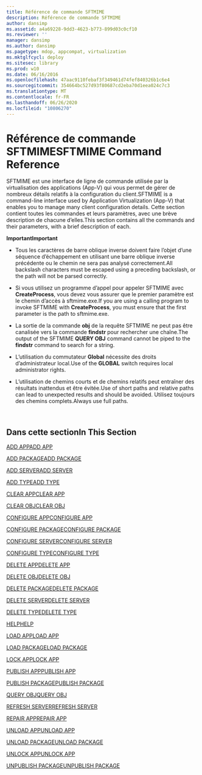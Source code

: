 ```yaml
---
title: Référence de commande SFTMIME
description: Référence de commande SFTMIME
author: dansimp
ms.assetid: a4a69228-9dd3-4623-b773-899d03c0cf10
ms.reviewer: ''
manager: dansimp
ms.author: dansimp
ms.pagetype: mdop, appcompat, virtualization
ms.mktglfcycl: deploy
ms.sitesec: library
ms.prod: w10
ms.date: 06/16/2016
ms.openlocfilehash: 47aac9110febaf3f349461d74fef840326b1c6e4
ms.sourcegitcommit: 354664bc527d93f80687cd2eba70d1eea024c7c3
ms.translationtype: MT
ms.contentlocale: fr-FR
ms.lasthandoff: 06/26/2020
ms.locfileid: "10806270"
---
```

# <span data-ttu-id="365c1-103">Référence de commande SFTMIME</span><span class="sxs-lookup"><span data-stu-id="365c1-103">SFTMIME Command Reference</span></span>


<span data-ttu-id="365c1-104">SFTMIME est une interface de ligne de commande utilisée par la virtualisation des applications (App-V) qui vous permet de gérer de nombreux détails relatifs à la configuration du client.</span><span class="sxs-lookup"><span data-stu-id="365c1-104">SFTMIME is a command-line interface used by Application Virtualization (App-V) that enables you to manage many client configuration details.</span></span> <span data-ttu-id="365c1-105">Cette section contient toutes les commandes et leurs paramètres, avec une brève description de chacune d’elles.</span><span class="sxs-lookup"><span data-stu-id="365c1-105">This section contains all the commands and their parameters, with a brief description of each.</span></span>

**<span data-ttu-id="365c1-106">Important</span><span class="sxs-lookup"><span data-stu-id="365c1-106">Important</span></span>**  
-   <span data-ttu-id="365c1-107">Tous les caractères de barre oblique inverse doivent faire l’objet d’une séquence d’échappement en utilisant une barre oblique inverse précédente ou le chemin ne sera pas analysé correctement.</span><span class="sxs-lookup"><span data-stu-id="365c1-107">All backslash characters must be escaped using a preceding backslash, or the path will not be parsed correctly.</span></span>

-   <span data-ttu-id="365c1-108">Si vous utilisez un programme d’appel pour appeler SFTMIME avec **CreateProcess**, vous devez vous assurer que le premier paramètre est le chemin d’accès à sftmime.exe.</span><span class="sxs-lookup"><span data-stu-id="365c1-108">If you are using a calling program to invoke SFTMIME with **CreateProcess**, you must ensure that the first parameter is the path to sftmime.exe.</span></span>

-   <span data-ttu-id="365c1-109">La sortie de la commande **obj** de la requête SFTMIME ne peut pas être canalisée vers la commande **findstr** pour rechercher une chaîne.</span><span class="sxs-lookup"><span data-stu-id="365c1-109">The output of the SFTMIME **QUERY OBJ** command cannot be piped to the **findstr** command to search for a string.</span></span>

-   <span data-ttu-id="365c1-110">L’utilisation du commutateur **Global** nécessite des droits d’administrateur local.</span><span class="sxs-lookup"><span data-stu-id="365c1-110">Use of the **GLOBAL** switch requires local administrator rights.</span></span>

-   <span data-ttu-id="365c1-111">L’utilisation de chemins courts et de chemins relatifs peut entraîner des résultats inattendus et être évitée.</span><span class="sxs-lookup"><span data-stu-id="365c1-111">Use of short paths and relative paths can lead to unexpected results and should be avoided.</span></span> <span data-ttu-id="365c1-112">Utilisez toujours des chemins complets.</span><span class="sxs-lookup"><span data-stu-id="365c1-112">Always use full paths.</span></span>

 

## <span data-ttu-id="365c1-113">Dans cette section</span><span class="sxs-lookup"><span data-stu-id="365c1-113">In This Section</span></span>


[<span data-ttu-id="365c1-114">ADD APP</span><span class="sxs-lookup"><span data-stu-id="365c1-114">ADD APP</span></span>](add-app.md)

[<span data-ttu-id="365c1-115">ADD PACKAGE</span><span class="sxs-lookup"><span data-stu-id="365c1-115">ADD PACKAGE</span></span>](add-package.md)

[<span data-ttu-id="365c1-116">ADD SERVER</span><span class="sxs-lookup"><span data-stu-id="365c1-116">ADD SERVER</span></span>](add-server.md)

[<span data-ttu-id="365c1-117">ADD TYPE</span><span class="sxs-lookup"><span data-stu-id="365c1-117">ADD TYPE</span></span>](add-type.md)

[<span data-ttu-id="365c1-118">CLEAR APP</span><span class="sxs-lookup"><span data-stu-id="365c1-118">CLEAR APP</span></span>](clear-app.md)

[<span data-ttu-id="365c1-119">CLEAR OBJ</span><span class="sxs-lookup"><span data-stu-id="365c1-119">CLEAR OBJ</span></span>](clear-obj.md)

[<span data-ttu-id="365c1-120">CONFIGURE APP</span><span class="sxs-lookup"><span data-stu-id="365c1-120">CONFIGURE APP</span></span>](configure-app.md)

[<span data-ttu-id="365c1-121">CONFIGURE PACKAGE</span><span class="sxs-lookup"><span data-stu-id="365c1-121">CONFIGURE PACKAGE</span></span>](configure-package.md)

[<span data-ttu-id="365c1-122">CONFIGURE SERVER</span><span class="sxs-lookup"><span data-stu-id="365c1-122">CONFIGURE SERVER</span></span>](configure-server.md)

[<span data-ttu-id="365c1-123">CONFIGURE TYPE</span><span class="sxs-lookup"><span data-stu-id="365c1-123">CONFIGURE TYPE</span></span>](configure-type.md)

[<span data-ttu-id="365c1-124">DELETE APP</span><span class="sxs-lookup"><span data-stu-id="365c1-124">DELETE APP</span></span>](delete-app.md)

[<span data-ttu-id="365c1-125">DELETE OBJ</span><span class="sxs-lookup"><span data-stu-id="365c1-125">DELETE OBJ</span></span>](delete-obj.md)

[<span data-ttu-id="365c1-126">DELETE PACKAGE</span><span class="sxs-lookup"><span data-stu-id="365c1-126">DELETE PACKAGE</span></span>](delete-package.md)

[<span data-ttu-id="365c1-127">DELETE SERVER</span><span class="sxs-lookup"><span data-stu-id="365c1-127">DELETE SERVER</span></span>](delete-server.md)

[<span data-ttu-id="365c1-128">DELETE TYPE</span><span class="sxs-lookup"><span data-stu-id="365c1-128">DELETE TYPE</span></span>](delete-type.md)

[<span data-ttu-id="365c1-129">HELP</span><span class="sxs-lookup"><span data-stu-id="365c1-129">HELP</span></span>](help.md)

[<span data-ttu-id="365c1-130">LOAD APP</span><span class="sxs-lookup"><span data-stu-id="365c1-130">LOAD APP</span></span>](load-app.md)

[<span data-ttu-id="365c1-131">LOAD PACKAGE</span><span class="sxs-lookup"><span data-stu-id="365c1-131">LOAD PACKAGE</span></span>](load-package.md)

[<span data-ttu-id="365c1-132">LOCK APP</span><span class="sxs-lookup"><span data-stu-id="365c1-132">LOCK APP</span></span>](lock-app.md)

[<span data-ttu-id="365c1-133">PUBLISH APP</span><span class="sxs-lookup"><span data-stu-id="365c1-133">PUBLISH APP</span></span>](publish-app.md)

[<span data-ttu-id="365c1-134">PUBLISH PACKAGE</span><span class="sxs-lookup"><span data-stu-id="365c1-134">PUBLISH PACKAGE</span></span>](publish-package.md)

[<span data-ttu-id="365c1-135">QUERY OBJ</span><span class="sxs-lookup"><span data-stu-id="365c1-135">QUERY OBJ</span></span>](query-obj.md)

[<span data-ttu-id="365c1-136">REFRESH SERVER</span><span class="sxs-lookup"><span data-stu-id="365c1-136">REFRESH SERVER</span></span>](refresh-server.md)

[<span data-ttu-id="365c1-137">REPAIR APP</span><span class="sxs-lookup"><span data-stu-id="365c1-137">REPAIR APP</span></span>](repair-app.md)

[<span data-ttu-id="365c1-138">UNLOAD APP</span><span class="sxs-lookup"><span data-stu-id="365c1-138">UNLOAD APP</span></span>](unload-app.md)

[<span data-ttu-id="365c1-139">UNLOAD PACKAGE</span><span class="sxs-lookup"><span data-stu-id="365c1-139">UNLOAD PACKAGE</span></span>](unload-package.md)

[<span data-ttu-id="365c1-140">UNLOCK APP</span><span class="sxs-lookup"><span data-stu-id="365c1-140">UNLOCK APP</span></span>](unlock-app.md)

[<span data-ttu-id="365c1-141">UNPUBLISH PACKAGE</span><span class="sxs-lookup"><span data-stu-id="365c1-141">UNPUBLISH PACKAGE</span></span>](unpublish-package.md)

 

 





